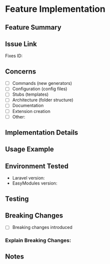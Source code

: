 # Feature Implementation

## Feature Summary
<!-- Brief description of the feature implemented -->

## Issue Link
Fixes ID: 

## Concerns
<!-- What part of EasyModules does this affect? -->
- [ ] Commands (new generators)
- [ ] Configuration (config files)
- [ ] Stubs (templates)
- [ ] Architecture (folder structure)
- [ ] Documentation
- [ ] Extension creation
- [ ] Other: 

## Implementation Details
<!-- How was this feature implemented? -->

## Usage Example
<!-- How to use the new feature -->

## Environment Tested
- Laravel version: 
- EasyModules version: 

## Testing
<!-- What was tested to ensure feature works -->

## Breaking Changes
<!-- Does this feature break existing functionality? -->
- [ ] Breaking changes introduced

### Explain Breaking Changes:


## Notes
<!-- Examples, limitations, follow-up tasks, etc. -->